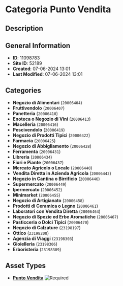 # Categoria Punto Vendita

## Description

## General Information
- **ID**: 11098783
- **Site ID**: 52189
- **Created**: 07-06-2024 13:01
- **Last Modified**: 07-06-2024 13:01

## Categories
- **Negozio di Alimentari** (`20006404`)
- **Fruttivendolo** (`20006407`)
- **Panetteria** (`20006410`)
- **Enoteca o Negozio di Vini** (`20006413`)
- **Macelleria** (`20006416`)
- **Pescivendolo** (`20006419`)
- **Negozio di Prodotti Tipici** (`20006422`)
- **Farmacia** (`20006425`)
- **Negozio di Abbigliamento** (`20006428`)
- **Ferramenta** (`20006431`)
- **Libreria** (`20006434`)
- **Fiori e Piante** (`20006437`)
- **Mercato Agricolo o Locale** (`20006440`)
- **Vendita Diretta in Azienda Agricola** (`20006443`)
- **Negozio in Cantina o Birrificio** (`20006446`)
- **Supermercato** (`20006449`)
- **Ipermercato** (`20006452`)
- **Minimarket** (`20006455`)
- **Negozio di Artigianato** (`20006458`)
- **Prodotti di Ceramica o Legno** (`20006461`)
- **Laboratori con Vendita Diretta** (`20006464`)
- **Negozio di Spezie ed Erbe Aromatiche** (`20006467`)
- **Pasticceria o Dolci Tipici** (`20006470`)
- **Negozio di Calzature** (`23198197`)
- **Ottico** (`23198200`)
- **Agenzia di Viaggi** (`23198303`)
- **Gioielleria** (`23198306`)
- **Erboristeria** (`23198309`)
## Asset Types
- **[Punto Vendita](../contentStructure/punto-vendita/README.md)** ![Required](https://img.shields.io/badge/*Required-red.svg)
